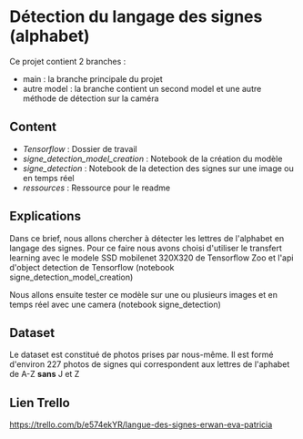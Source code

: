 # Détection du langage des signes (alphabet)

Ce projet contient 2 branches : 
* main : la branche principale du projet
* autre model : la branche contient un second model et une autre méthode de détection sur la caméra

## Content
* _Tensorflow_ : Dossier de travail
* _signe_detection_model_creation_ : Notebook de la création du modèle
* _signe_detection_ : Notebook de la detection des signes sur une image ou en temps réel
* _ressources_ : Ressource pour le readme

## Explications

Dans ce brief,  nous allons chercher à détecter les lettres de l'alphabet en langage des signes.
Pour ce faire nous avons choisi d'utiliser le transfert learning avec le modele SSD mobilenet 320X320 de Tensorflow Zoo et l'api d'object detection de Tensorflow (notebook signe_detection_model_creation)

Nous allons ensuite tester ce modèle sur une ou plusieurs images et en temps réel avec une camera (notebook signe_detection)

## Dataset 
Le dataset est constitué de photos prises par nous-même.
Il est formé d'environ 227 photos de signes qui correspondent aux lettres de l'aphabet de A-Z __sans__ J et Z


## Lien Trello

https://trello.com/b/e574ekYR/langue-des-signes-erwan-eva-patricia
